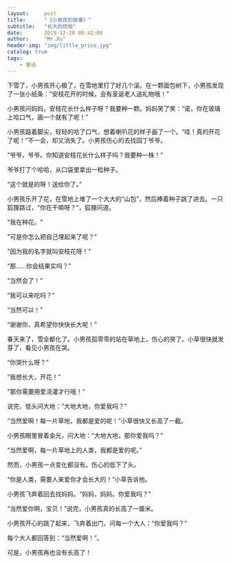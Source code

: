 ```yaml
---
layout:     post
title:      "《小男孩的故事》"
subtitle:   "长大的烦恼"
date:       2019-12-28 08:42:00
author:     "Mr.Xu"
header-img: "img/little_price.jpg"
catalog: true
tags:
    - 童话
---
```


下雪了，小男孩开心极了，在雪地里打了好几个滚。在一颗面包树下，小男孩发现了一张小纸条：“安枝花开的时候，会有圣诞老人送礼物哦！”

小男孩问妈妈，安枝花长什么样子呀？我要种一颗。妈妈笑了笑：“诺，你在玻璃上哈口气，画一个就有了呢！”

小男孩踮着脚尖，轻轻的哈了口气，想着喇叭花的样子画了一个。“哇！真的开花了呢！”不一会，却又消失了。小男孩伤心的去找园丁爷爷。

“爷爷，爷爷。你知道安枝花长什么样子吗？我要种一株！”

爷爷打了个哈哈，从口袋里拿出一粒种子。

“这个就是的呀！送给你了。”

小男孩乐开了花，在雪地上堆了一个大大的“山包”，然后捧着种子跳了进去。一只狐狸路过，“你在干嘛呀？”，狐狸问道。

"我在种花。"

"可是你怎么把自己埋起来了呢？"

"因为我的名字就叫安枝花呀！"

“那……你会结果实吗？”

“当然会了！”

“我可以来吃吗？”

“当然可以！”

“谢谢你，真希望你快快长大呢！”

春天来了，雪全都化了。小男孩孤零零的站在草地上，伤心的哭了。小草很快就发芽了，看见小男孩在哭。

“你哭什么呀？”

“我想长大，开花！”

"那你需要用爱浇灌才行哦！“

说完，低头问大地：”大地大地，你爱我吗？”

“当然爱啊！每一片草地，我都是爱的呢！”小草很快又长高了一截。

小男孩眼里冒着金光，问大地：“大地大地，那你爱我吗？”

“当然爱啊，每一片草地上的人类，我都是爱的呢。”

然而，小男孩一点变化都没有。伤心的低下了头。

“你是人类，需要人来爱你才会长大的！”小草告诉他。

小男孩飞奔着回去找妈妈。“妈妈，妈妈。你爱我吗？”

“当然爱你啊，宝贝！”说完，小男孩真的长高了一厘米。

小男孩开心的跳了起来，飞奔着出门，问每一个大人：“你爱我吗？”

每个大人都回答到：“当然爱啊！”。

可是，小男孩再也没有长高了！

